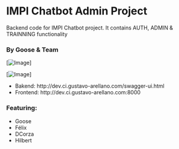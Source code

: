 # IMPI Chatbot Admin Project
Backend code for IMPI Chatbot project. It contains AUTH, ADMIN & TRAINNING functionality

### By Goose & Team

[![Image](https://www.springboottutorial.com/images/Course-Spring-Framework-Master-Class---Beginner-to-Expert.png 
"IMPI Chatbot Bakend - All by Goose & Team")]

[![Image](https://www.springboottutorial.com/images/Course-Master-Microservices-with-Spring-Boot-and-Spring-Cloud.png 
"Master Microservices with Spring Boot and Spring Cloud")]

<ul>
<li>Bakend: http://dev.ci.gustavo-arellano.com/swagger-ui.html</li>
<li>Frontend: http://dev.ci.gustavo-arellano.com:8000</li>
</ul>


### Featuring:

* Goose
* Félix
* DCorza
* Hilbert
